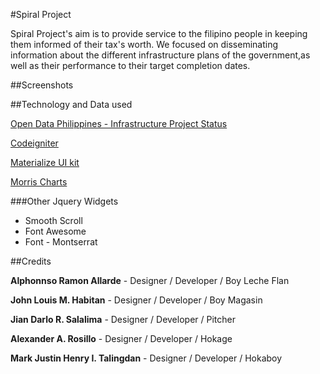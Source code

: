#Spiral Project

Spiral Project's aim is to provide service to the filipino people in keeping them informed of their tax's worth.
We focused on disseminating information about the different infrastructure plans of the government,as well as their performance to their target completion dates.

##Screenshots


##Technology and Data used

[Open Data Philippines - Infrastructure Project Status](http://data.gov.ph/catalogue/dataset/electronic-project-life-cycle)

[Codeigniter](https://www.codeigniter.com/)

[Materialize UI kit](http://materializecss.com/)

[Morris Charts](http://morrisjs.github.io/morris.js/)

###Other Jquery Widgets

 * Smooth Scroll
 * Font Awesome
 * Font - Montserrat



##Credits

**Alphonnso Ramon Allarde** - Designer / Developer / Boy Leche Flan

**John Louis M. Habitan** - Designer / Developer / Boy Magasin

**Jian Darlo R. Salalima** - Designer / Developer / Pitcher

**Alexander A. Rosillo** - Designer / Developer / Hokage

**Mark Justin Henry I. Talingdan** - Designer / Developer / Hokaboy
